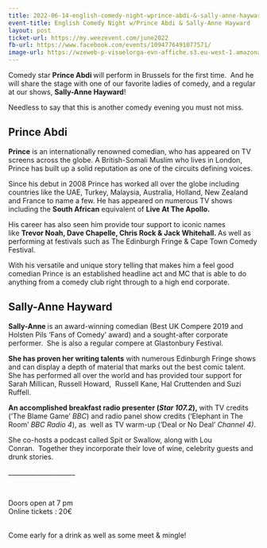 ```yaml
---
title: 2022-06-14-english-comedy-night-wprince-abdi-&-sally-anne-hayward
event-title: English Comedy Night w/Prince Abdi & Sally-Anne Hayward
layout: post
ticket-url: https://my.weezevent.com/june2022
fb-url: https://www.facebook.com/events/1094776491077571/
image-url: https://wzeweb-p-visuelorga-evn-affiche.s3.eu-west-1.amazonaws.com/affiche_851836.jpg
---
```


<p>Comedy star&nbsp;<strong>Prince Abdi </strong>will perform in Brussels for the first time.&nbsp; And he will share the stage with one of our favorite ladies of comedy, and a regular at our shows,&nbsp;<strong>Sally-Anne Hayward</strong>!</p>
<p> Needless to say that this is another comedy evening you must not miss.</p>

<h2> Prince Abdi</h2>
<p> <strong>Prince</strong> is an internationally renowned comedian, who has appeared on TV screens across the globe. A British-Somali Muslim who lives in London, Prince has built up a solid reputation as one of the circuits defining voices.</p>
<p> Since his debut in 2008 Prince has worked all over the globe including countries like the UAE, Turkey, Malaysia, Australia, Holland, New Zealand and France to name a few. He has appeared on numerous TV shows including the&nbsp;<strong>South African</strong>&nbsp;equivalent of&nbsp;<strong>Live At The Apollo.&nbsp;</strong></p>
<p> His career has also seen him provide tour support to iconic names like&nbsp;<strong>Trevor Noah, Dave Chapelle, Chris Rock &amp; Jack Whitehall.&nbsp;</strong>As well as performing at festivals such as The Edinburgh Fringe &amp; Cape Town Comedy Festival.</p>
<p> With his versatile and unique story telling that makes him a feel good comedian Prince is an established headline act and MC that is able to do anything from a comedy club right through to a high end corporate.</p>

<h2> Sally-Anne Hayward</h2>
<p> <strong>Sally-Anne&nbsp;</strong>is an award-winning comedian (Best UK Compere 2019 and Holsten Pils ‘Fans of Comedy’ award)&nbsp;and a sought-after corporate performer.&nbsp;&nbsp;She is also a regular compere at Glastonbury Festival.&nbsp;&nbsp;&nbsp;</p>
<p> <strong>She has proven her writing talents</strong>&nbsp;with numerous Edinburgh Fringe shows and can display a depth of material that marks out the best comic talent. She has performed all over the world and has provided tour support for Sarah Millican, Russell Howard,&nbsp;&nbsp;Russell Kane, Hal Cruttenden and Suzi Ruffell.</p>
<p> <strong>An accomplished breakfast radio presenter (<em>Star 107.2</em>),&nbsp;</strong>with TV credits (‘The Blame Game’&nbsp;<em>BBC</em>) and radio panel show credits (‘Elephant in The Room’&nbsp;<em>BBC Radio 4</em>), as&nbsp;&nbsp;well as TV warm-up (‘Deal or No Deal’&nbsp;<em>Channel 4)</em>.</p>
<p>
    She co-hosts a podcast called Spit or Swallow, along with Lou Conran.&nbsp;&nbsp;Together they incorporate their love of wine, celebrity guests and drunk stories.</p>
<p> _____________________</p>
<p>
    &nbsp;</p>
<p> Doors open at 7 pm<br>
        Online tickets : 20€<br>
    &nbsp;</p>
<p> Come early for a drink as well as some meet &amp; mingle!</p>